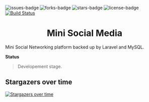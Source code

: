 ![issues-badge](https://img.shields.io/github/issues/jamesgeorge007/Mini-Social-Media.svg) ![forks-badge](https://img.shields.io/github/forks/jamesgeorge007/Mini-Social-Media.svg) ![stars-badge](https://img.shields.io/github/stars/jamesgeorge007/Mini-Social-Media.svg) ![license-badge](https://img.shields.io/github/license/jamesgeorge007/Mini-Social-Media.svg) [![Build Status](https://travis-ci.org/jamesgeorge007/Mini-Social-Media.svg?branch=master)](https://travis-ci.org/jamesgeorge007/Mini-Social-Media)

<h1 align="center">Mini Social Media</h1>

Mini Social Networking platform backed up by Laravel and MySQL.

**Status** 
> Developement stage.

## Stargazers over time

[![Stargazers over time](https://starcharts.herokuapp.com/jamesgeorge007/Mini-Social-Media.svg)](https://starcharts.herokuapp.com/jamesgeorge007/Mini-Social-Media)
